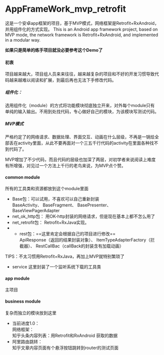# AppFrameWork_mvp_retrofit
这是一个安卓app框架的项目，基于MVP模式，网络框架是Retrofit+RxAndroid，并用组件化的方式实现。
This is an Android app framework project, based on MVP mode, the network framework is Retrofit+RxAndroid, and implemented in a modular way.

**如果只是简单的练手项目就没必要参考这个Demo了**

#### 初衷
项目越来越大，项目组人员来来往往，越来越复杂的项目和不好的开发习惯导致代码越来越难以阅读和扩展，到最后再也无法下手修改代码。

##### 组件化：
选用组件化（module）的方式将功能模块彻底独立开来，对外每个module只有单纯的输入输出。不用到处找代码，专心做好自己的模块，为该模块写测试代码。

##### MVP模式
严格约定了的网络请求、数据处理、界面交互、动画在什么层级，不再是一锅烩全部丢在activity里面，从此不要再面对一个三五千行代码的activity在里面各种找不到代码了。

MVP增加了不少代码，而且代码的层级也加深了两层，对初学者来说阅读上难度有所增强，对见过一个方法上千行的老鸟来说，为MVP点个赞。

#### common module
所有的工具类和资源都放到这个module里面&nbsp;&nbsp;
- Base包：可以试用，不喜欢可以自己重新封装<br/>
BaseActivity、
BaseFragment、
BasePresenter、
BaseViewPagerAdapter
- net_ok_http包： 用OK-http封装的网络请求，但是现在基本上都不怎么用了
- net_retrofit包： Retrofit+RxJava实现。
- - rest包：==这里肯定会根据自己的项目进行修改==<br/>
ApiResponse（返回的结果封装对象）、
ItemTypeAdapterFactory（拦截器）、
RestCallBac（callBack的封装含有加载动画）

TIPS：不太习惯用Retrofit+RxJava，再加上MVP就特别繁琐了
- service 这里封装了一个监听系统下载的工具类

#### app module
主项目


#### business module
复杂而独立的模块放到这里

- 当前进度1.0：<br/>
网络框架：<br/>
知乎头条内容列表：用Retrofit和RxAndroid 获取的数据<br/>
- 阿里路由跳转：<br/>
知乎文章内容页面有个悬浮按钮跳转到router的测试页面